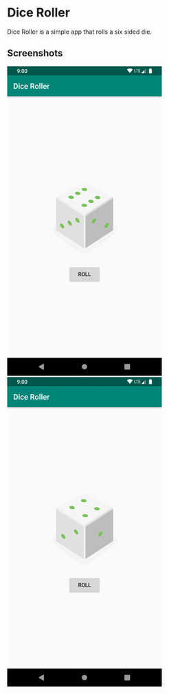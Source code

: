 ﻿# Dice Roller

Dice Roller is a simple app that rolls a six sided die.


## Screenshots

![Screenshot1](screenshots/screen0.png) ![Screenshot1](screenshots/screen1.png)
